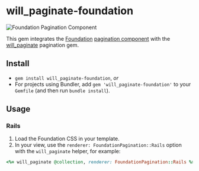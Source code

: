 # will_paginate-foundation

![Foundation Pagination Component](https://raw.github.com/acrogenesis/will_paginate-foundation/master/pagination.png)

This gem integrates the [Foundation](http://foundation.zurb.com) [pagination component](http://foundation.zurb.com/docs/components/pagination.html) with the [will_paginate](https://github.com/mislav/will_paginate) pagination gem.

## Install

  * `gem install will_paginate-foundation`, *or*
  * For projects using Bundler, add `gem 'will_paginate-foundation'` to your `Gemfile` (and then run `bundle install`).

## Usage

### Rails

  1. Load the Foundation CSS in your template.
  2. In your view, use the `renderer: FoundationPagination::Rails` option with the `will_paginate` helper, for example:

```ruby
<%= will_paginate @collection, renderer: FoundationPagination::Rails %>
```
